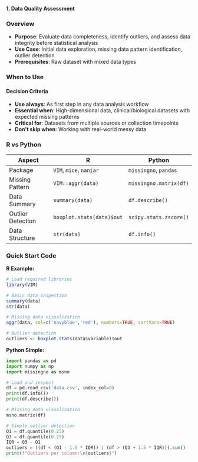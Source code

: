 **1. Data Quality Assessment**

  ### Overview
- **Purpose**: Evaluate data completeness, identify outliers, and assess data integrity before statistical analysis
- **Use Case**: Initial data exploration, missing data pattern identification, outlier detection
- **Prerequisites**: Raw dataset with mixed data types

### When to Use
#### Decision Criteria
- **Use always**: As first step in any data analysis workflow
- **Essential when**: High-dimensional data, clinical/biological datasets with expected missing patterns
- **Critical for**: Datasets from multiple sources or collection timepoints
- **Don't skip when**: Working with real-world messy data

### R vs Python 

| Aspect | R | Python |
|--------|---|--------|
| Package | `VIM`, `mice`, `naniar` | `missingno`, `pandas` |
| Missing Pattern | `VIM::aggr(data)` | `missingno.matrix(df)` |
| Data Summary | `summary(data)` | `df.describe()` |
| Outlier Detection | `boxplot.stats(data)$out` | `scipy.stats.zscore()` |
| Data Structure | `str(data)` | `df.info()` |

### Quick Start Code

**R Example:**
```r
# Load required libraries
library(VIM)

# Basic data inspection
summary(data)
str(data)

# Missing data visualization  
aggr(data, col=c('navyblue','red'), numbers=TRUE, sortVars=TRUE)

# Outlier detection
outliers <- boxplot.stats(data$variable)$out
```

**Python Simple:**
```python
import pandas as pd
import numpy as np
import missingno as msno

# Load and inspect
df = pd.read_csv('data.csv', index_col=0)
print(df.info())
print(df.describe())

# Missing data visualization
msno.matrix(df)

# Simple outlier detection
Q1 = df.quantile(0.25)
Q3 = df.quantile(0.75)
IQR = Q3 - Q1
outliers = ((df < (Q1 - 1.5 * IQR)) | (df > (Q3 + 1.5 * IQR))).sum()
print(f"Outliers per column:\n{outliers}")
```
